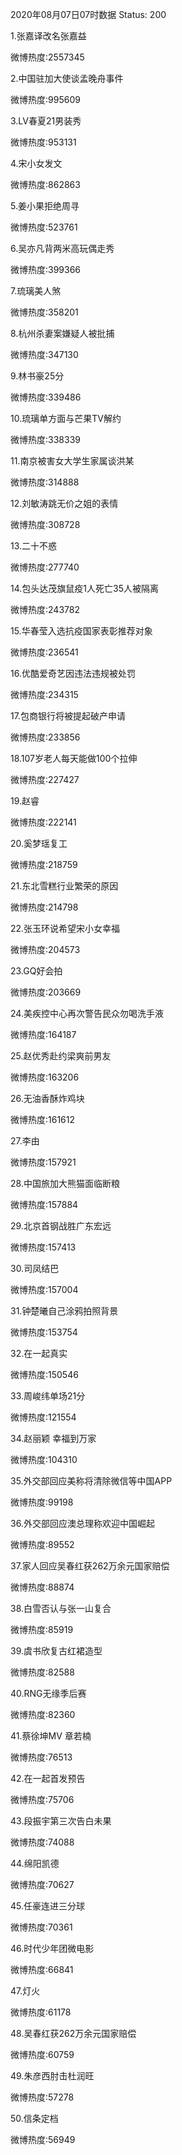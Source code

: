 2020年08月07日07时数据
Status: 200

1.张嘉译改名张嘉益

微博热度:2557345

2.中国驻加大使谈孟晚舟事件

微博热度:995609

3.LV春夏21男装秀

微博热度:953131

4.宋小女发文

微博热度:862863

5.姜小果拒绝周寻

微博热度:523761

6.吴亦凡背两米高玩偶走秀

微博热度:399366

7.琉璃美人煞

微博热度:358201

8.杭州杀妻案嫌疑人被批捕

微博热度:347130

9.林书豪25分

微博热度:339486

10.琉璃单方面与芒果TV解约

微博热度:338339

11.南京被害女大学生家属谈洪某

微博热度:314888

12.刘敏涛跳无价之姐的表情

微博热度:308728

13.二十不惑

微博热度:277740

14.包头达茂旗鼠疫1人死亡35人被隔离

微博热度:243782

15.华春莹入选抗疫国家表彰推荐对象

微博热度:236541

16.优酷爱奇艺因违法违规被处罚

微博热度:234315

17.包商银行将被提起破产申请

微博热度:233856

18.107岁老人每天能做100个拉伸

微博热度:227427

19.赵睿

微博热度:222141

20.奚梦瑶复工

微博热度:218759

21.东北雪糕行业繁荣的原因

微博热度:214798

22.张玉环说希望宋小女幸福

微博热度:204573

23.GQ好会拍

微博热度:203669

24.美疾控中心再次警告民众勿喝洗手液

微博热度:164187

25.赵优秀赴约梁爽前男友

微博热度:163206

26.无油香酥炸鸡块

微博热度:161612

27.李由

微博热度:157921

28.中国旅加大熊猫面临断粮

微博热度:157884

29.北京首钢战胜广东宏远

微博热度:157413

30.司凤结巴

微博热度:157004

31.钟楚曦自己涂鸦拍照背景

微博热度:153754

32.在一起真实

微博热度:150546

33.周峻纬单场21分

微博热度:121554

34.赵丽颖 幸福到万家

微博热度:104310

35.外交部回应美称将清除微信等中国APP

微博热度:99198

36.外交部回应澳总理称欢迎中国崛起

微博热度:89552

37.家人回应吴春红获262万余元国家赔偿

微博热度:88874

38.白雪否认与张一山复合

微博热度:85919

39.虞书欣复古红裙造型

微博热度:82588

40.RNG无缘季后赛

微博热度:82360

41.蔡徐坤MV 章若楠

微博热度:76513

42.在一起首发预告

微博热度:75706

43.段振宇第三次告白未果

微博热度:74088

44.绵阳凯德

微博热度:70627

45.任豪连进三分球

微博热度:70361

46.时代少年团微电影

微博热度:66841

47.灯火

微博热度:61178

48.吴春红获262万余元国家赔偿

微博热度:60759

49.朱彦西肘击杜润旺

微博热度:57278

50.信条定档

微博热度:56949


